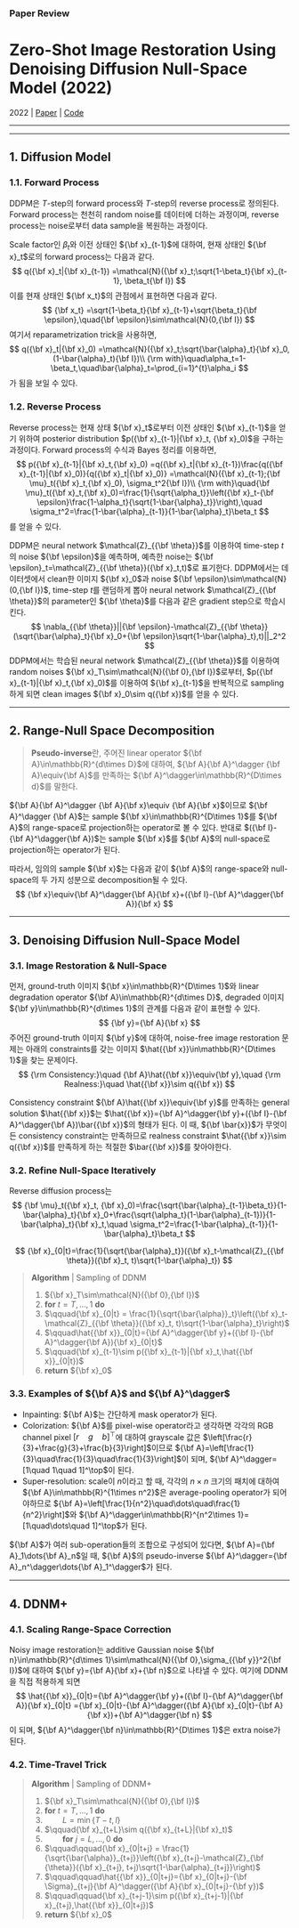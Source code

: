 ### Paper Review
# Zero-Shot Image Restoration Using Denoising Diffusion Null-Space Model (2022)
2022 | [Paper](https://arxiv.org/pdf/2212.00490.pdf) | [Code](https://github.com/wyhuai/DDNM)

-----



-----

## 1. Diffusion Model
### 1.1. Forward Process
DDPM은 $T$-step의 forward process와 $T$-step의 reverse process로 정의된다. Forward process는 천천히 random noise를 데이터에 더하는 과정이며, reverse process는 noise로부터 data sample을 복원하는 과정이다.

Scale factor인 $\beta_t$와 이전 상태인 ${\bf x}_{t-1}$에 대하여, 현재 상태인 ${\bf x}_t$로의 forward process는 다음과 같다.
$$
q({\bf x}_t|{\bf x}_{t-1})
=\mathcal{N}({\bf x}_t;\sqrt{1-\beta_t}{\bf x}_{t-1}, \beta_t{\bf I})
$$
이를 현재 상태인 ${\bf x_t}$의 관점에서 표현하면 다음과 같다.
$$
{\bf x_t}
=\sqrt{1-\beta_t}{\bf x}_{t-1}+\sqrt{\beta_t}{\bf \epsilon},\quad{\bf \epsilon}\sim\mathcal{N}(0,{\bf I})
$$
여기서 reparametrization trick을 사용하면,
$$
q({\bf x}_t|{\bf x}_0)
=\mathcal{N}({\bf x}_t;\sqrt{\bar{\alpha}_t}{\bf x}_0,(1-\bar{\alpha}_t){\bf I})\\
{\rm with}\quad\alpha_t=1-\beta_t,\quad\bar{\alpha}_t=\prod_{i=1}^{t}\alpha_i
$$
가 됨을 보일 수 있다.

### 1.2. Reverse Process
Reverse process는 현재 상태 ${\bf x}_t$로부터 이전 상태인 ${\bf x}_{t-1}$을 얻기 위하여 posterior distribution $p({\bf x}_{t-1}|{\bf x}_t, {\bf x}_0)$을 구하는 과정이다. Forward process의 수식과 Bayes 정리를 이용하면,
$$
p({\bf x}_{t-1}|{\bf x}_t,{\bf x}_0)
=q({\bf x}_t|{\bf x}_{t-1})\frac{q({\bf x}_{t-1}|{\bf x}_0)}{q({\bf x}_t|{\bf x}_0)}
=\mathcal{N}({\bf x}_{t-1};{\bf \mu}_t({\bf x}_t,{\bf x}_0), \sigma_t^2{\bf I})\\
{\rm with}\quad{\bf \mu}_t({\bf x}_t,{\bf x}_0)=\frac{1}{\sqrt{\alpha_t}}\left({\bf x}_t-{\bf \epsilon}\frac{1-\alpha_t}{\sqrt{1-\bar{\alpha}_t}}\right),\quad
\sigma_t^2=\frac{1-\bar{\alpha}_{t-1}}{1-\bar{\alpha}_t}\beta_t
$$
를 얻을 수 있다.

DDPM은 neural network $\mathcal{Z}_{{\bf \theta}}$를 이용하여 time-step $t$의 noise ${\bf \epsilon}$을 예측하며, 예측한 noise는 ${\bf \epsilon}_t=\mathcal{Z}_{{\bf \theta}}({\bf x}_t,t)$로 표기한다. DDPM에서는 데이터셋에서 clean한 이미지 ${\bf x}_0$과 noise ${\bf \epsilon}\sim\mathcal{N}(0,{\bf I})$, time-step $t$를 랜덤하게 뽑아 neural network $\mathcal{Z}_{{\bf \theta}}$의 parameter인 ${\bf \theta}$를 다음과 같은 gradient step으로 학습시킨다.
$$
\nabla_{{\bf \theta}}||{\bf \epsilon}-\mathcal{Z}_{{\bf \theta}}(\sqrt{\bar{\alpha}_t}{\bf x}_0+{\bf \epsilon}\sqrt{1-\bar{\alpha}_t},t)||_2^2
$$
DDPM에서는 학습된 neural network $\mathcal{Z}_{{\bf \theta}}$를 이용하여 random noises ${\bf x}_T\sim\mathcal{N}({\bf 0},{\bf I})$로부터, $p({\bf x}_{t-1}|{\bf x}_t,{\bf x}_0)$를 이용하여 ${\bf x}_{t-1}$을 반복적으로 sampling하게 되면 clean images ${\bf x}_0\sim q({\bf x})$를 얻을 수 있다.

-----

## 2. Range-Null Space Decomposition
> **Pseudo-inverse**란, 주어진 linear operator ${\bf A}\in\mathbb{R}^{d\times D}$에 대하여, ${\bf A}{\bf A}^\dagger {\bf A}\equiv{\bf A}$를 만족하는 ${\bf A}^\dagger\in\mathbb{R}^{D\times d}$를 말한다.

${\bf A}{\bf A}^\dagger {\bf A}{\bf x}\equiv {\bf A}{\bf x}$이므로 ${\bf A}^\dagger {\bf A}$는 sample ${\bf x}\in\mathbb{R}^{D\times 1}$를 ${\bf A}$의 range-space로 projection하는 operator로 볼 수 있다. 반대로 $({\bf I}-{\bf A}^\dagger{\bf A})$는 sample ${\bf x}$를 ${\bf A}$의 null-space로 projection하는 operator가 된다.

따라서, 임의의 sample ${\bf x}$는 다음과 같이 ${\bf A}$의 range-space와 null-space의 두 가지 성분으로 decomposition될 수 있다.
$$
{\bf x}\equiv{\bf A}^\dagger{\bf A}{\bf x}+({\bf I}-{\bf A}^\dagger{\bf A}){\bf x}
$$

-----

## 3. Denoising Diffusion Null-Space Model
### 3.1. Image Restoration & Null-Space
먼저, ground-truth 이미지 ${\bf x}\in\mathbb{R}^{D\times 1}$와 linear degradation operator ${\bf A}\in\mathbb{R}^{d\times D}$, degraded 이미지 ${\bf y}\in\mathbb{R}^{d\times 1}$의 관계를 다음과 같이 표현할 수 있다.
$$
{\bf y}={\bf A}{\bf x}
$$
주어진 ground-truth 이미지 ${\bf y}$에 대하여, noise-free image restoration 문제는 아래의 constraints를 갖는 이미지 $\hat{{\bf x}}\in\mathbb{R}^{D\times 1}$을 찾는 문제이다.
$$
{\rm Consistency:}\quad {\bf A}\hat{{\bf x}}\equiv{\bf y},\quad
{\rm Realness:}\quad \hat{{\bf x}}\sim q({\bf x})
$$

Consistency constraint ${\bf A}\hat{{\bf x}}\equiv{\bf y}$를 만족하는 general solution $\hat{{\bf x}}$는 $\hat{{\bf x}}={\bf A}^\dagger{\bf y}+({\bf I}-{\bf A}^\dagger{\bf A})\bar{{\bf x}}$의 형태가 된다. 이 때, ${\bf \bar{x}}$가 무엇이든 consistency constraint는 만족하므로 realness constraint $\hat{{\bf x}}\sim q({\bf x})$를 만족하게 하는 적절한 $\bar{{\bf x}}$를 찾아야한다.

### 3.2. Refine Null-Space Iteratively
Reverse diffusion process는 
$$
{\bf \mu}_t({\bf x}_t, {\bf x}_0)=\frac{\sqrt{\bar{\alpha}_{t-1}\beta_t}}{1-\bar{\alpha}_t}{\bf x}_0+\frac{\sqrt{\alpha_t}(1-\bar{\alpha}_{t-1})}{1-\bar{\alpha}_t}{\bf x}_t,\quad
\sigma_t^2=\frac{1-\bar{\alpha}_{t-1}}{1-\bar{\alpha}_t}\beta_t
$$

$$
{\bf x}_{0|t}=\frac{1}{\sqrt{\bar{\alpha}_t}}({\bf x}_t-\mathcal{Z}_{{\bf \theta}}({\bf x}_t, t)\sqrt{1-\bar{\alpha}_t})
$$

> **Algorithm** | Sampling of DDNM
> 1. ${\bf x}_T\sim\mathcal{N}({\bf 0},{\bf I})$
> 2. **for** $t=T, \dots, 1$ **do**
> 3. $\qquad{\bf x}_{0|t} = \frac{1}{\sqrt{\bar{\alpha}}_t}\left({\bf x}_t-\mathcal{Z}_{{\bf \theta}}({\bf x}_t, t)\sqrt{1-\bar{\alpha}_t}\right)$
> 4. $\qquad\hat{{\bf x}}_{0|t}={\bf A}^\dagger{\bf y}+({\bf I}-{\bf A}^\dagger{\bf A}){\bf x}_{0|t}$
> 5. $\qquad{\bf x}_{t-1}\sim p({\bf x}_{t-1}|{\bf x}_t,\hat{{\bf x}}_{0|t})$
> 6. **return** ${\bf x}_0$

### 3.3. Examples of ${\bf A}$ and ${\bf A}^\dagger$
- Inpainting: ${\bf A}$는 간단하게 mask operator가 된다.
- Colorization: ${\bf A}$를 pixel-wise operator라고 생각하면 각각의 RGB channel pixel $[r\quad g\quad b]^\top$에 대하여 grayscale 값은 $\left[\frac{r}{3}+\frac{g}{3}+\frac{b}{3}\right]$이므로 ${\bf A}=\left[\frac{1}{3}\quad\frac{1}{3}\quad\frac{1}{3}\right]$이 되며, ${\bf A}^\dagger=[1\quad 1\quad 1]^\top$이 된다.
- Super-resolution: scale이 $n$이라고 할 때, 각각의 $n\times n$ 크기의 패치에 대하여 ${\bf A}\in\mathbb{R}^{1\times n^2}$은 average-pooling operator가 되어야하므로 ${\bf A}=\left[\frac{1}{n^2}\quad\dots\quad\frac{1}{n^2}\right]$와 ${\bf A}^\dagger\in\mathbb{R}^{n^2\times 1}=[1\quad\dots\quad 1]^\top$가 된다.

${\bf A}$가 여러 sub-operation들의 조합으로 구성되어 있다면, ${\bf A}={\bf A}_1\dots{\bf A}_n$일 때, ${\bf A}$의 pseudo-inverse ${\bf A}^\dagger={\bf A}_n^\dagger\dots{\bf A}_1^\dagger$가 된다.

-----

## 4. DDNM+
### 4.1. Scaling Range-Space Correction
Noisy image restoration는 additive Gaussian noise ${\bf n}\in\mathbb{R}^{d\times 1}\sim\mathcal{N}({\bf 0},\sigma_{{\bf y}}^2{\bf I})$에 대하여 ${\bf y}={\bf A}{\bf x}+{\bf n}$으로 나타낼 수 있다. 여기에 DDNM을 직접 적용하게 되면
$$
\hat{{\bf x}}_{0|t}={\bf A}^\dagger{\bf y}+({\bf I}-{\bf A}^\dagger{\bf A}){\bf x}_{0|t}
={\bf x}_{0|t}-{\bf A}^\dagger({\bf A}{\bf x}_{0|t}-{\bf A}{\bf x})+{\bf A}^\dagger{\bf n}
$$
이 되며, ${\bf A}^\dagger{\bf n}\in\mathbb{R}^{D\times 1}$은 extra noise가 된다.


### 4.2. Time-Travel Trick

> **Algorithm** | Sampling of DDNM+
> 1. ${\bf x}_T\sim\mathcal{N}({\bf 0},{\bf I})$
> 2. **for** $t=T, \dots, 1$ **do**
> 3. $\qquad L=\min\left\{T-t,l\right\}$
> 4. $\qquad{\bf x}_{t+L}\sim q({\bf x}_{t+L}|{\bf x}_t)$
> 5. $\qquad$**for** $j=L,\dots,0$ **do**
> 6. $\qquad\qquad{\bf x}_{0|t+j} = \frac{1}{\sqrt{\bar{\alpha}}_{t+j}}\left({\bf x}_{t+j}-\mathcal{Z}_{\bf {\theta}}({\bf x}_{t+j}, t+j)\sqrt{1-\bar{\alpha}_{t+j}}\right)$
> 7. $\qquad\qquad\hat{{\bf x}}_{0|t+j}={\bf x}_{0|t+j}-{\bf \Sigma}_{t+j}{\bf A}^\dagger({\bf A}{\bf x}_{0|t+j}-{\bf y})$
> 8. $\qquad\qquad{\bf x}_{t+j-1}\sim p({\bf x}_{t+j-1}|{\bf x}_{t+j},\hat{{\bf x}}_{0|t+j})$
> 9. **return** ${\bf x}_0$
